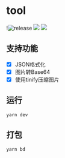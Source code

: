 # tool
!![release](https://github.com/cyyjs/tool/workflows/release/badge.svg?branch=v1.0.0)
![](https://img.shields.io/badge/Vue-2.6.11-green?logo=vue.js&style=flat)
![](https://img.shields.io/badge/Electron-8.2.3-green?logo=electron&style=flat)

## 支持功能

- [x] JSON格式化
- [x] 图片转Base64
- [x] 使用tinify压缩图片 

## 运行

```shell
yarn dev
```

## 打包

```shell
yarn bd
```
